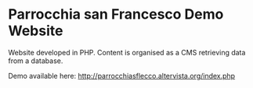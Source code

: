 # Parrocchia san Francesco Demo Website #
Website developed in PHP. Content is organised as a CMS retrieving data from a database.

Demo available here: http://parrocchiasflecco.altervista.org/index.php
